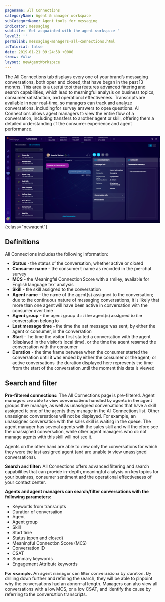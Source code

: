 ```yaml
---
pagename: All Connections
categoryName: Agent & manager workspace
subCategoryName: Agent tools for messaging
indicator: messaging
subtitle: 'Get acquainted with the agent workspace '
level3: ''
permalink: messaging-managers-all-connections.html
isTutorial: false
date: 2019-01-21 09:24:58 +0000
isNew: false
layout: newAgentWorkspace
---
```


The All Connections tab displays every one of your brand’s messaging conversations, both open and closed, that have began in the past 13 months. This area is a useful tool that features advanced filtering and search capabilities, which lead to meaningful analysis on business topics, consumer satisfaction, and operational effectiveness. Transcripts are available in near real-time, so managers can track and analyze conversations.  including for survey answers to open questions. All Connections allows agent managers to view the entire flow of a conversation, including transfers to another agent or skill, offering them a detailed understanding of the consumer experience and agent performance. 

![alt text](img/new-manager-workspace-6.png){:class="newagent"}



## Definitions
All Connections includes the following information:

* **Status** - the status of the conversation, whether active or closed
* **Consumer name** - the consumer’s name as recorded in the pre-chat survey
* **MCS** - the Meaningful Connection Score with a smiley, available for English language text analysis
* **Skill** - the skill assigned to the conversation
* **Agent name** - the name of the agent(s) assigned to the conversation; due to the continuous nature of messaging conversations, it is likely that more than one agent will have been active in conversation with the consumer over time
* **Agent group** - the agent group that the agent(s) assigned to the conversation belong to
* **Last message time** - the time the last message was sent, by either the agent or consumer, in the conversation
* **Start** - the time the visitor first started a conversation with the agent (displayed in the visitor’s local time), or the time the agent resumed the conversation with the consumer
* **Duration** - the time frame between when the consumer started the conversation until it was ended by either the consumer or the agent; or active conversations, the duration displayed here represents the time from the start of the conversation until the moment this data is viewed

## Search and filter
**Pre-filtered connections:** The All Connections page is pre-filtered. Agent managers are able to view conversations handled by agents in the agent groups they manage, as well as unassigned conversations that have a skill assigned to one of the agents they manage in the All Connections list. Other unassigned conversations will not be displayed. For example, an unassigned conversation with the sales skill is waiting in the queue. The agent manager has several agents with the sales skill and will therefore see the unassigned conversation, while other agent managers who do not manage agents with this skill will not see it.

Agents on the other hand are able to view only the conversations for which they were the last assigned agent (and are unable to view unassigned conversations).

**Search and filter:** All Connections offers advanced filtering and search capabilities that can provide in-depth, meaningful analysis on key topics for your business, consumer sentiment and the operational effectiveness of your contact center.

**Agents and agent managers can search/filter conversations with the following parameters:**
* Keywords from transcripts
* Duration of conversation
* Agent
* Agent group
* Skill
* Start time
* Status (open and closed)
* Meaningful Connection Score (MCS)
* Conversation ID
* CSAT
* Summary keywords
* Engagement Attribute keywords

**For example:** An agent manager can filter conversations by duration. By drilling down further and refining the search, they will be able to pinpoint why the conversations had an abnormal length. Managers can also view all conversations with a low MCS, or a low CSAT, and identify the cause by referring to the conversation transcripts.
